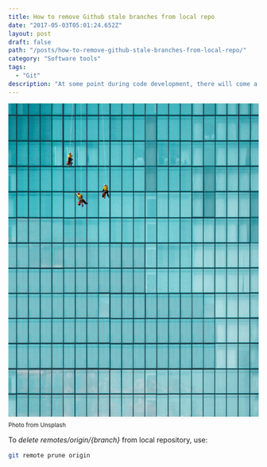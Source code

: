 ```yaml
---
title: How to remove Github stale branches from local repo
date: "2017-05-03T05:01:24.652Z"
layout: post
draft: false
path: "/posts/how-to-remove-github-stale-branches-from-local-repo/"
category: "Software tools"
tags:
  - "Git"
description: "At some point during code development, there will come a time to clean history from the local repository. This git tool will do the job."
---
```

![Git branch](./1.jpg)<sub>Photo from Unsplash</sub>

To _delete remotes/origin/{branch}_ from local repository, use:

```sh
git remote prune origin
```